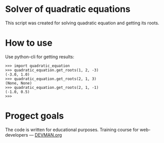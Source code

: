 # Solver of quadratic equations 

This script was created for solving quadratic equation and getting its roots.


# How to use

Use python-cli for getting results:
```
>>> import quadratic_equation
>>> quadratic_equation.get_roots(1, 2, -3)
(-3.0, 1.0)
>>> quadratic_equation.get_roots(2, 1, 3)
(None, None)
>>> quadratic_equation.get_roots(2, 1, -1)
(-1.0, 0.5)
>>> 
```

# Progect goals

The code is written for educational purposes. Training course for web-developers ― [DEVMAN.org](https://devman.org)
